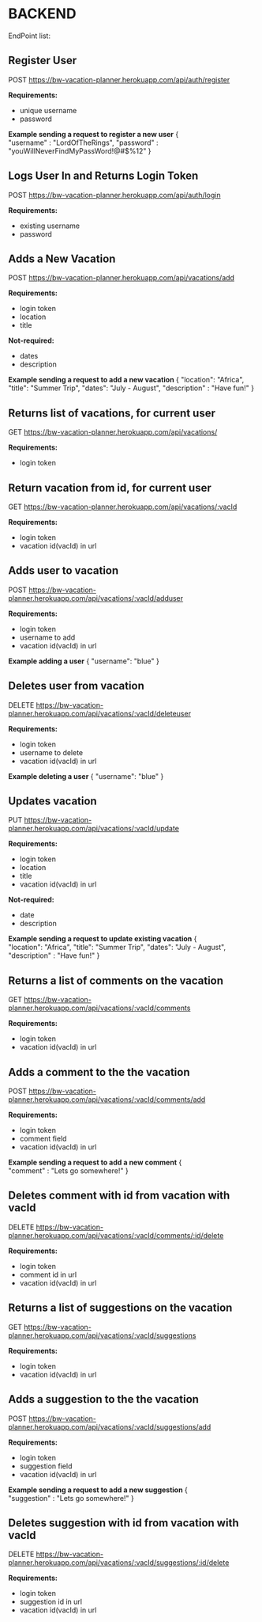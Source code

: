 # BACKEND

EndPoint list:

## Register User
POST https://bw-vacation-planner.herokuapp.com/api/auth/register

**Requirements:**
- unique username 
- password

**Example sending a request to register a new user**
{  
    "username" : "LordOfTheRings",
    "password" : "youWillNeverFindMyPassWord!@#$%12"
}

## Logs User In and Returns Login Token
POST https://bw-vacation-planner.herokuapp.com/api/auth/login

**Requirements:**
- existing username
- password


## Adds a New Vacation
POST https://bw-vacation-planner.herokuapp.com/api/vacations/add

**Requirements:**
- login token
- location 
- title

**Not-required:**
- dates
- description

**Example sending a request to add a new vacation**
{   "location": "Africa",
    "title": "Summer Trip",
    "dates": "July - August",
    "description" : "Have fun!"
}


## Returns list of vacations, for current user
GET https://bw-vacation-planner.herokuapp.com/api/vacations/

**Requirements:**
- login token

## Return vacation from id, for current user
GET https://bw-vacation-planner.herokuapp.com/api/vacations/:vacId

**Requirements:**
- login token
- vacation id(vacId) in url

## Adds user to vacation
POST https://bw-vacation-planner.herokuapp.com/api/vacations/:vacId/adduser

**Requirements:**
- login token
- username to add
- vacation id(vacId) in url

**Example adding a user**
{
    "username": "blue"
}

## Deletes user from vacation
DELETE https://bw-vacation-planner.herokuapp.com/api/vacations/:vacId/deleteuser

**Requirements:**
- login token
- username to delete
- vacation id(vacId) in url

**Example deleting a user**
{
    "username": "blue"
}

## Updates vacation
PUT https://bw-vacation-planner.herokuapp.com/api/vacations/:vacId/update

**Requirements:**
- login token
- location 
- title
- vacation id(vacId) in url


**Not-required:**
- date
- description

**Example sending a request to update existing vacation**
{   
    "location": "Africa",
    "title": "Summer Trip",
    "dates": "July - August",
    "description" : "Have fun!"
}


## Returns a list of comments on the vacation
GET https://bw-vacation-planner.herokuapp.com/api/vacations/:vacId/comments

**Requirements:**
- login token
- vacation id(vacId) in url

## Adds a comment to the the vacation
POST https://bw-vacation-planner.herokuapp.com/api/vacations/:vacId/comments/add

**Requirements:**
- login token
- comment field
- vacation id(vacId) in url

**Example sending a request to add a new comment**
{  
    "comment" : "Lets go somewhere!"
}


## Deletes comment with id from vacation with vacId
DELETE https://bw-vacation-planner.herokuapp.com/api/vacations/:vacId/comments/:id/delete

**Requirements:**
- login token
- comment id in url
- vacation id(vacId) in url


## Returns a list of suggestions on the vacation
GET https://bw-vacation-planner.herokuapp.com/api/vacations/:vacId/suggestions

**Requirements:**
- login token
- vacation id(vacId) in url

## Adds a suggestion to the the vacation
POST https://bw-vacation-planner.herokuapp.com/api/vacations/:vacId/suggestions/add

**Requirements:**
- login token
- suggestion field
- vacation id(vacId) in url

**Example sending a request to add a new suggestion**
{  
    "suggestion" : "Lets go somewhere!"
}

## Deletes suggestion with id from vacation with vacId
DELETE https://bw-vacation-planner.herokuapp.com/api/vacations/:vacId/suggestions/:id/delete

**Requirements:**
- login token
- suggestion id in url
- vacation id(vacId) in url
